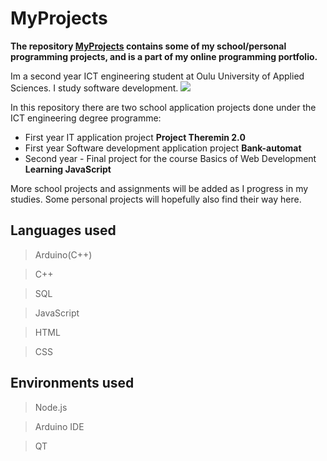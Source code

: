 # MyProjects

**The repository [MyProjects](https://github.com/JuhoHackspace/MyProjects.git) contains some of my school/personal programming projects, and is a part of my online programming portfolio.**

Im a second year ICT engineering student at Oulu University of Applied Sciences. I study software development.
<img src = "https://oamk.fi/wp-content/uploads/2019/05/Toimistokayttoon_Suomeksi-02.png">

In this repository there are two school application projects done under the ICT engineering degree programme:
+ First year IT application project **Project Theremin 2.0**
+ First year Software development application project **Bank-automat**
+ Second year - Final project for the course Basics of Web Development **Learning JavaScript** 

More school projects and assignments will be added as I progress in my studies. Some personal projects will hopefully also find their way here.

## Languages used
> Arduino(C++)

> C++

> SQL

> JavaScript

> HTML

> CSS

## Environments used
> Node.js

> Arduino IDE

> QT

